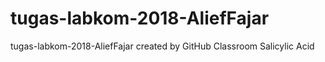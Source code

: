 # tugas-labkom-2018-AliefFajar
tugas-labkom-2018-AliefFajar created by GitHub Classroom
Salicylic Acid
